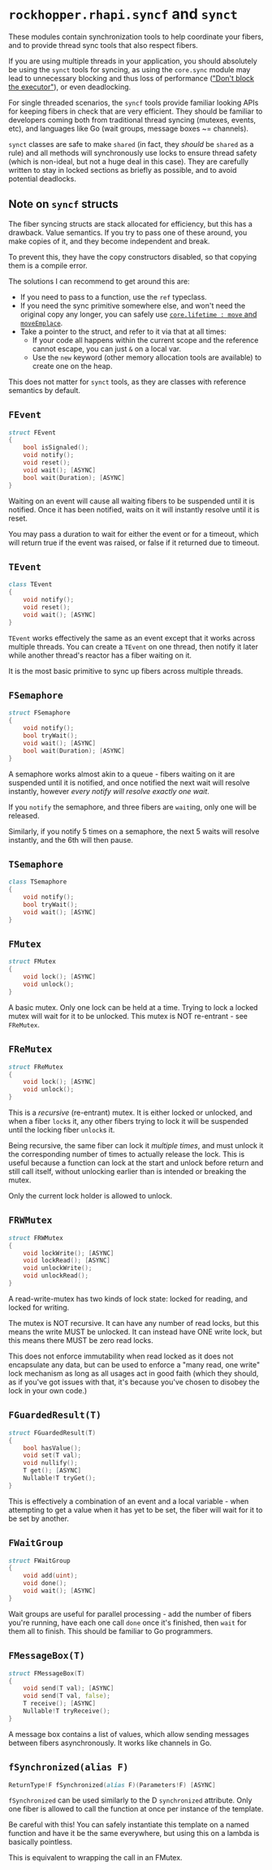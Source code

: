 # `rockhopper.rhapi.syncf` and `synct`

These modules contain synchronization tools to help coordinate your fibers, and to provide thread sync tools that also
respect fibers.

If you are using multiple threads in your application, you should absolutely be using the `synct` tools for syncing,
as using the `core.sync` module may lead to unnecessary blocking and thus loss of performance
(["Don't block the executor"](https://fasterthanli.me/articles/pin-and-suffering])), or even deadlocking.

For single threaded scenarios, the `syncf` tools provide familiar looking APIs for keeping fibers in check that are
very efficient.
They should be familiar to developers coming both from traditional thread syncing (mutexes, events, etc),
and languages like Go (wait groups, message boxes ~= channels).

`synct` classes are safe to make `shared` (in fact, they *should* be `shared` as a rule)
and all methods will synchronously use locks to ensure thread safety
(which is non-ideal, but not a huge deal in this case).
They are carefully written to stay in locked sections as briefly as possible, and to avoid potential deadlocks.

## Note on `syncf` structs

The fiber syncing structs are stack allocated for efficiency, but this has a drawback. Value semantics.
If you try to pass one of these around, you make copies of it, and they become independent and break.

To prevent this, they have the copy constructors disabled, so that copying them is a compile error.

The solutions I can recommend to get around this are:
 - If you need to pass to a function, use the `ref` typeclass.
 - If you need the sync primitive somewhere else, and won't need the original copy any longer, you can safely use
   [`core.lifetime : move` and `moveEmplace`](https://dlang.org/phobos/core_lifetime.html#.move).
 - Take a pointer to the struct, and refer to it via that at all times:
   * If your code all happens within the current scope and the reference cannot escape, you can just `&` on a local var.
	* Use the `new` keyword (other memory allocation tools are available) to create one on the heap.

This does not matter for `synct` tools, as they are classes with reference semantics by default.

## `FEvent`

```d
struct FEvent
{
	bool isSignaled();
	void notify();
	void reset();
	void wait(); [ASYNC]
	bool wait(Duration); [ASYNC]
}
```

Waiting on an event will cause all waiting fibers to be suspended until it is notified.
Once it has been notified, waits on it will instantly resolve until it is reset.

You may pass a duration to wait for either the event or for a timeout, which will return true if the event was raised,
or false if it returned due to timeout.

## `TEvent`

```d
class TEvent
{
	void notify();
	void reset();
	void wait(); [ASYNC]
}
```

`TEvent` works effectively the same as an event except that it works across multiple threads.
You can create a `TEvent` on one thread, then notify it later while another thread's reactor has a fiber waiting on it.

It is the most basic primitive to sync up fibers across multiple threads.


## `FSemaphore`

```d
struct FSemaphore
{
	void notify();
	bool tryWait();
	void wait(); [ASYNC]
	bool wait(Duration); [ASYNC]
}
```

A semaphore works almost akin to a queue - fibers waiting on it are suspended until it is notified, and once notified
the next wait will resolve instantly, however *every notify will resolve exactly one wait*.

If you `notify` the semaphore, and three fibers are `wait`ing, only one will be released.

Similarly, if you notify 5 times on a semaphore, the next 5 waits will resolve instantly, and the 6th will then pause.

## `TSemaphore`

```d
class TSemaphore
{
	void notify();
	bool tryWait();
	void wait(); [ASYNC]
}
```

## `FMutex`

```d
struct FMutex
{
	void lock(); [ASYNC]
	void unlock();
}
```

A basic mutex. Only one lock can be held at a time. Trying to lock a locked mutex will wait for it to be unlocked.
This mutex is NOT re-entrant - see `FReMutex`.

## `FReMutex`

```d
struct FReMutex
{
	void lock(); [ASYNC]
	void unlock();
}
```

This is a *recursive* (re-entrant) mutex. It is either locked or unlocked, and when a fiber `lock`s it, any other fibers
trying to lock it will be suspended until the locking fiber `unlock`s it.

Being recursive, the same fiber can lock it *multiple times*, and must unlock it the corresponding number of times to
actually release the lock. This is useful because a function can lock at the start and unlock before return and still
call itself, without unlocking earlier than is intended or breaking the mutex.

Only the current lock holder is allowed to unlock.

## `FRWMutex`

```d
struct FRWMutex
{
	void lockWrite(); [ASYNC]
	void lockRead(); [ASYNC]
	void unlockWrite();
	void unlockRead();
}
```

A read-write-mutex has two kinds of lock state: locked for reading, and locked for writing.

The mutex is NOT recursive.
It can have any number of read locks, but this means the write MUST be unlocked.
It can instead have ONE write lock, but this means there MUST be zero read locks.

This does not enforce immutability when read locked as it does not encapsulate any data, but can be used to enforce a
"many read, one write" lock mechanism as long as all usages act in good faith (which they should, as if you've got
issues with that, it's because you've chosen to disobey the lock in your own code.)

## `FGuardedResult(T)`

```d
struct FGuardedResult(T)
{
	bool hasValue();
	void set(T val);
	void nullify();
	T get(); [ASYNC]
	Nullable!T tryGet();
}
```

This is effectively a combination of an event and a local variable - when attempting to get a value when it has yet to
be set, the fiber will wait for it to be set by another.

## `FWaitGroup`

```d
struct FWaitGroup
{
	void add(uint);
	void done();
	void wait(); [ASYNC]
}
```

Wait groups are useful for parallel processing - add the number of fibers you're running, have each one call `done` once
it's finished, then `wait` for them all to finish.
This should be familiar to Go programmers.

## `FMessageBox(T)`

```d
struct FMessageBox(T)
{
	void send(T val); [ASYNC]
	void send(T val, false);
	T receive(); [ASYNC]
	Nullable!T tryReceive();
}
```

A message box contains a list of values, which allow sending messages between fibers asynchronously.
It works like channels in Go.

## `fSynchronized(alias F)`

```d
ReturnType!F fSynchronized(alias F)(Parameters!F) [ASYNC]
```

`fSynchronized` can be used similarly to the D `synchronized` attribute. Only one fiber is allowed to call the function
at once per instance of the template.

Be careful with this! You can safely instantiate this template on a named function and have it be the same everywhere,
but using this on a lambda is basically pointless.

This is equivalent to wrapping the call in an FMutex.
